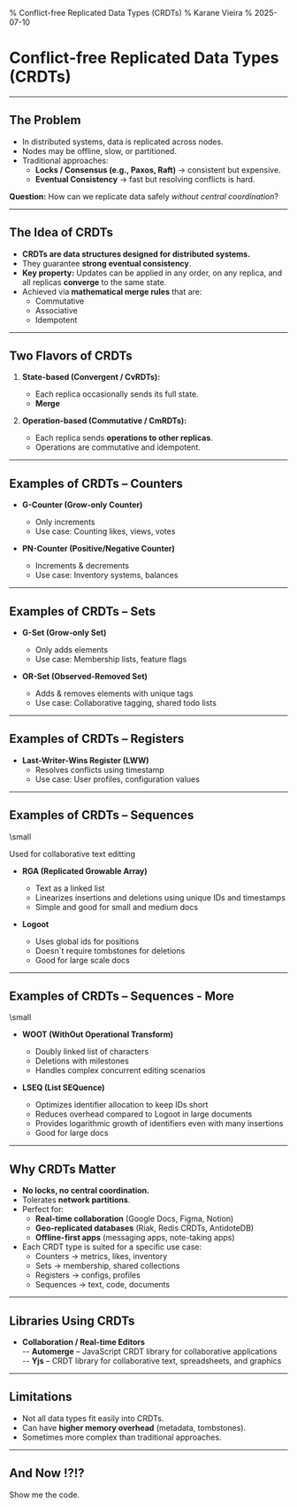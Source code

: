 % Conflict-free Replicated Data Types (CRDTs)
% Karane Vieira
% 2025-07-10

# Conflict-free Replicated Data Types (CRDTs)

---

## The Problem

- In distributed systems, data is replicated across nodes.
- Nodes may be offline, slow, or partitioned.
- Traditional approaches:
  - **Locks / Consensus (e.g., Paxos, Raft)** → consistent but expensive.
  - **Eventual Consistency** → fast but resolving conflicts is hard.

**Question:** How can we replicate data safely *without central coordination*?

---

## The Idea of CRDTs

- **CRDTs are data structures designed for distributed systems.**
- They guarantee **strong eventual consistency**.
- **Key property:** Updates can be applied in any order, on any replica, and all replicas **converge** to the same state.
- Achieved via **mathematical merge rules** that are:
  - Commutative
  - Associative
  - Idempotent

---

## Two Flavors of CRDTs

1. **State-based (Convergent / CvRDTs):**
   - Each replica occasionally sends its full state.
   - **Merge** 

2. **Operation-based (Commutative / CmRDTs):**
   - Each replica sends **operations to other replicas**.
   - Operations are commutative and idempotent.

---

## Examples of CRDTs – Counters

- **G-Counter (Grow-only Counter)**
  - Only increments
  - Use case: Counting likes, views, votes

- **PN-Counter (Positive/Negative Counter)**
  - Increments & decrements
  - Use case: Inventory systems, balances

---

## Examples of CRDTs – Sets

- **G-Set (Grow-only Set)**
  - Only adds elements
  - Use case: Membership lists, feature flags

- **OR-Set (Observed-Removed Set)**
  - Adds & removes elements with unique tags
  - Use case: Collaborative tagging, shared todo lists

---

## Examples of CRDTs – Registers

- **Last-Writer-Wins Register (LWW)**
  - Resolves conflicts using timestamp
  - Use case: User profiles, configuration values

---

## Examples of CRDTs – Sequences

\small

Used for collaborative text editting  

- **RGA (Replicated Growable Array)**  
  - Text as a linked list  
  - Linearizes insertions and deletions using unique IDs and timestamps  
  - Simple and good for small and medium docs

- **Logoot**
  - Uses global ids for positions
  - Doesn´t require tombstones for deletions
  - Good for large scale docs

---

## Examples of CRDTs – Sequences - More

\small

- **WOOT (WithOut Operational Transform)**
  - Doubly linked list of characters
  - Deletions with milestones
  - Handles complex concurrent editing scenarios

- **LSEQ (List SEQuence)**
  - Optimizes identifier allocation to keep IDs short
  - Reduces overhead compared to Logoot in large documents
  - Provides logarithmic growth of identifiers even with many insertions
  - Good for large docs

---

## Why CRDTs Matter

- **No locks, no central coordination.**
- Tolerates **network partitions**.
- Perfect for:
  - **Real-time collaboration** (Google Docs, Figma, Notion)
  - **Geo-replicated databases** (Riak, Redis CRDTs, AntidoteDB)
  - **Offline-first apps** (messaging apps, note-taking apps)
- Each CRDT type is suited for a specific use case:
  - Counters → metrics, likes, inventory  
  - Sets → membership, shared collections  
  - Registers → configs, profiles  
  - Sequences → text, code, documents

---

## Libraries Using CRDTs

- **Collaboration / Real-time Editors**  
  -- **Automerge** – JavaScript CRDT library for collaborative applications  
  -- **Yjs** – CRDT library for collaborative text, spreadsheets, and graphics  

---

## Limitations

- Not all data types fit easily into CRDTs.
- Can have **higher memory overhead** (metadata, tombstones).
- Sometimes more complex than traditional approaches.

---

## And Now !?!?

Show me the code.